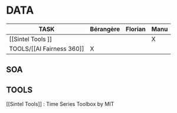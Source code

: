 

# DATA

| TASK                      | Bérangère | Florian | Manu |
| ------------------------- | --------- | ------- | ---- |
|               [[Sintel Tools  ]]  |           |         | X    |
| TOOLS/[[AI Fairness 360]] | X         |         |      |


## SOA

## TOOLS
[[Sintel Tools]] : Time Series Toolbox by MIT






